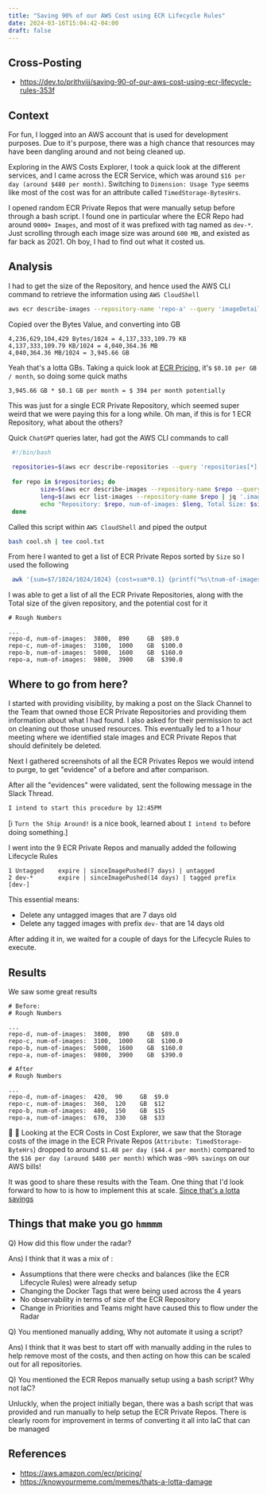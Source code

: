 ```yaml
---
title: "Saving 90% of our AWS Cost using ECR Lifecycle Rules"
date: 2024-03-16T15:04:42-04:00
draft: false
---
```



## Cross-Posting

- https://dev.to/prithvijj/saving-90-of-our-aws-cost-using-ecr-lifecycle-rules-353f


## Context

For fun, I logged into an AWS account that is used for development purposes. Due to it's purpose, there was a high chance that resources may have been dangling around and not being cleaned up. 

Exploring in the AWS Costs Explorer, I took a quick look at the different services, and I came across the ECR Service, which was around `$16 per day (around $480 per month)`. Switching to `Dimension: Usage Type` seems like most of the cost was for an attribute called `TimedStorage-BytesHrs`. 

I opened random ECR Private Repos that were manually setup before through a bash script. I found one in particular where the ECR Repo had around `9000+ Images`, and most of it was prefixed with tag named as `dev-*`. Just scrolling through each image size was around `600 MB`, and existed as far back as 2021. Oh boy, I had to find out what it costed us.

## Analysis

I had to get the size of the Repository, and hence used the AWS CLI command to retrieve the information using `AWS CloudShell`

```bash
aws ecr describe-images --repository-name 'repo-a' --query 'imageDetails[*].imageSizeInBytes' | jq '.[]' | awk '{sum+=0} END{print sum}'
```

Copied over the Bytes Value, and converting into GB
```
4,236,629,104,429 Bytes/1024 = 4,137,333,109.79 KB
4,137,333,109.79 KB/1024 = 4,040,364.36 MB
4,040,364.36 MB/1024 = 3,945.66 GB
```
Yeah that's a lotta GBs. Taking a quick look at [ECR Pricing](https://aws.amazon.com/ecr/pricing/), it's `$0.10 per GB / month`, so doing some quick maths

```
3,945.66 GB * $0.1 GB per month = $ 394 per month potentially
```

This was just for a single ECR Private Repository, which seemed super weird that we were paying this for a long while. Oh man, if this is for 1 ECR Repository, what about the others?

Quick `ChatGPT` queries later, had got the AWS CLI commands to call

```bash
 #!/bin/bash
 
 repositories=$(aws ecr describe-repositories --query 'repositories[*].repositoryName' --output text)
 
 for repo in $repositories; do
         size=$(aws ecr describe-images --repository-name $repo --query 'imageDetails[*].imageSizeInBytes' | jq 'if length == 0 then 0 else .[] end' | awk '{sum+=$0} END{print sum}')
         leng=$(aws ecr list-images --repository-name $repo | jq '.imageIds | unique_by(.imageDigest) | length')
         echo "Repository: $repo, num-of-images: $leng, Total Size: $size Bytes"
 done
```

Called this script within `AWS CloudShell` and piped the output
```bash
bash cool.sh | tee cool.txt
```

From here I wanted to get a list of ECR Private Repos sorted by `Size` so I used the following
```bash
 awk '{sum=$7/1024/1024/1024} {cost=sum*0.1} {printf("%s\tnum-of-images: %s\t%s GB\t\$%s\n",$2,$4,sum,cost)}' cool.txt | column -t | sort -n -k4 > sorted-cool.txt
```

I was able to get a list of all the ECR Private Repositories, along with the Total size of the given repository, and the potential cost for it

```
# Rough Numbers

...
repo-d,	num-of-images:  3800,  890     GB  $89.0
repo-c,	num-of-images:  3100,  1000    GB  $100.0
repo-b,	num-of-images:  5000,  1600    GB  $160.0
repo-a,	num-of-images:  9800,  3900    GB  $390.0
```

## Where to go from here?

I started with providing visibility, by making a post on the Slack Channel to the Team that owned those ECR Private Repositories and providing them information about what I had found. I also asked for their permission to act on cleaning out those unused resources. This eventually led to a 1 hour meeting where we identified stale images and ECR Private Repos that should definitely be deleted.

Next I gathered screenshots of all the ECR Privates Repos we would intend to purge, to get "evidence" of a before and after comparison.

After all the "evidences" were validated, sent the following message in the Slack Thread.

```
I intend to start this procedure by 12:45PM
```
[:information_source: `Turn the Ship Around!` is a nice book, learned about `I intend to` before doing something.]

I went into the 9 ECR Private Repos and manually added the following Lifecycle Rules

```
1 Untagged    expire | sinceImagePushed(7 days) | untagged
2 dev-*       expire | sinceImagePushed(14 days) | tagged prefix [dev-]
```

This essential means:
- Delete any untagged images that are 7 days old
- Delete any tagged images with prefix `dev-` that are 14 days old


After adding it in, we waited for a couple of days for the Lifecycle Rules to execute.


## Results

We saw some great results

```
# Before:
# Rough Numbers

...
repo-d,	num-of-images:  3800,  890     GB  $89.0
repo-c,	num-of-images:  3100,  1000    GB  $100.0
repo-b,	num-of-images:  5000,  1600    GB  $160.0
repo-a,	num-of-images:  9800,  3900    GB  $390.0
```

```
# After
# Rough Numbers

...
repo-d,	num-of-images:  420,  90     GB  $9.0
repo-c,	num-of-images:  360,  120    GB  $12
repo-b,	num-of-images:  480,  150    GB  $15
repo-a,	num-of-images:  670,  330    GB  $33
```


:money_mouth_face: :tada: Looking at the ECR Costs in Cost Explorer, we saw that the Storage costs of the image in the ECR Private Repos (`Attribute: TimedStorage-ByteHrs`) dropped to around `$1.48 per day ($44.4 per month)` compared to the `$16 per day (around $480 per month)` which was `~90% savings` on our AWS bills! 

It was good to share these results with the Team.
One thing that I'd look forward to how to is how to implement this at scale. [Since that's a lotta savings](https://knowyourmeme.com/memes/thats-a-lotta-damage)




## Things that make you go `hmmmm`

Q) How did this flow under the radar?

Ans) I think that it was a mix of :
- Assumptions that there were checks and balances (like the ECR Lifecycle Rules) were already setup
- Changing the Docker Tags that were being used across the 4 years
- No observability in terms of size of the ECR Repository
- Change in Priorities and Teams might have caused this to flow under the Radar

Q) You mentioned manually adding, Why not automate it using a script?

Ans) I think that it was best to start off with manually adding in the rules to help remove most of the costs, and then acting on how this can be scaled out for all repositories.

Q) You mentioned the ECR Repos manually setup using a bash script? Why not IaC?


Unluckly, when the project initially began, there was a bash script that was provided and run manually to help setup the ECR Private Repos. There is clearly room for improvement in terms of converting it all into IaC that can be managed




## References

- https://aws.amazon.com/ecr/pricing/
- https://knowyourmeme.com/memes/thats-a-lotta-damage